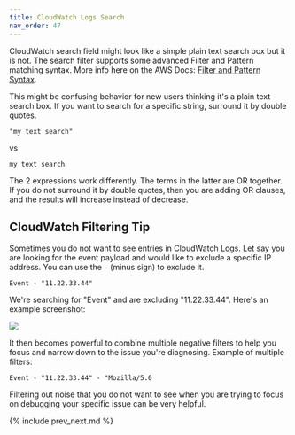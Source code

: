 ```yaml
---
title: CloudWatch Logs Search
nav_order: 47
---
```


CloudWatch search field might look like a simple plain text search box but it is not. The search filter supports some advanced Filter and Pattern matching syntax. More info here on the AWS Docs: [Filter and Pattern Syntax](https://docs.aws.amazon.com/AmazonCloudWatch/latest/logs/FilterAndPatternSyntax.html).

This might be confusing behavior for new users thinking it's a plain text search box. If you want to search for a specific string, surround it by double quotes.

    "my text search"

vs

    my text search

The 2 expressions work differently. The terms in the latter are OR together.  If you do not surround it by double quotes, then you are adding OR clauses, and the results will increase instead of decrease.

## CloudWatch Filtering Tip

Sometimes you do not want to see entries in CloudWatch Logs. Let say you are looking for the event payload and would like to exclude a specific IP address.  You can use the `-` (minus sign) to exclude it.

    Event - "11.22.33.44"

We're searching for "Event" and are excluding "11.22.33.44". Here's an example screenshot:

![](/img/docs/cloudwatch-search-exclude.png)

It then becomes powerful to combine multiple negative filters to help you focus and narrow down to the issue you're diagnosing. Example of multiple filters:

    Event - "11.22.33.44" - "Mozilla/5.0

Filtering out noise that you do not want to see when you are trying to focus on debugging your specific issue can be very helpful.

{% include prev_next.md %}